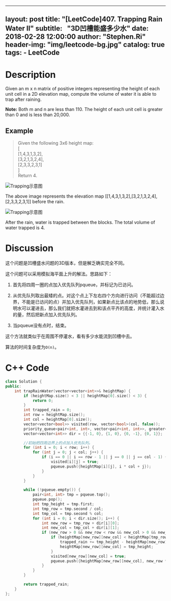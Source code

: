 
---
layout:     post
title:      "[LeetCode]407. Trapping Rain Water II"
subtitle:   "3D凹槽能盛多少水"
date:       2018-02-28 12:00:00
author:     "Stephen.Ri"
header-img: "img/leetcode-bg.jpg"
catalog: true
tags:
    - LeetCode
---

Description
===========

Given an m x n matrix of positive integers representing the height of each unit cell in a 2D elevation map, compute the volume of water it is able to trap after raining.

**Note:**
Both m and n are less than 110. The height of each unit cell is greater than 0 and is less than 20,000.

Example
-------

> Given the following 3x6 height map:  
[  
  [1,4,3,1,3,2],  
  [3,2,1,3,2,4],  
  [2,3,3,2,3,1]  
]  
Return 4.

![Trapping示意图]({{site.baseurl}}/img/imgInBlog/trap2.png)

The above image represents the elevation map [[1,4,3,1,3,2],[3,2,1,3,2,4],[2,3,3,2,3,1]] before the rain.

![Trapping示意图]({{site.baseurl}}/img/imgInBlog/trap3.png)

After the rain, water is trapped between the blocks. The total volume of water trapped is 4.

Discussion
=======

这个问题是凹槽盛水问题的3D版本，但是解乏确实完全不同。

这个问题可以采用模拟海平面上升的解法。思路如下：

1. 首先将四周一圈的点加入优先队列pqueue，并标记为已访问。

2. 从优先队列取出最矮的点。对这个点上下左右四个方向进行访问（不能超过边界，不能是已访问的点）并加入优先队列，如果新点比该点的地势低，那么说明水可以灌进去，那么我们就把水灌进去到和该点平齐的高度，并统计灌入水的量，然后把新点加入优先队列。

3. 当pqueue没有点时，结束。

这个方法就类似于在周围不停灌水，看有多少水能流到凹槽中去。

算法的时间复杂度为`O(n)`。

C++ Code
====

```cpp
class Solution {
public:
    int trapRainWater(vector<vector<int>>& heightMap) {
        if (heightMap.size() < 3 || heightMap[0].size() < 3) {
            return 0;
        }
        int trapped_rain = 0;
        int row = heightMap.size();
        int col = heightMap[0].size();
        vector<vector<bool>> visited(row, vector<bool>(col, false));            //记录该处是否被访问过
        priority_queue<pair<int, int>, vector<pair<int, int>>, greater<pair<int, int>>> pqueue;            //优先队列
        vector<vector<int>> dir = {{-1, 0}, {1, 0}, {0, -1}, {0, 1}};           //上下左右四个方向

        //初始把四周边界上的点加入优先队列。
        for (int i = 0; i < row; i++) {
            for (int j = 0; j < col; j++) {
                if (i == 0 || i == row - 1 || j == 0 || j == col - 1) {
                    visited[i][j] = true;
                    pqueue.push({heightMap[i][j], i * col + j});
                }
            }
        }

        while (!pqueue.empty()) {
            pair<int, int> tmp = pqueue.top();
            pqueue.pop();
            int tmp_height = tmp.first;
            int tmp_row = tmp.second / col;
            int tmp_col = tmp.second % col;
            for (int i = 0; i < dir.size(); i++) {
                int new_row = tmp_row + dir[i][0];
                int new_col = tmp_col + dir[i][1];
                if (new_row > 0 && new_row < row && new_col > 0 && new_col < col && visited[new_row][new_col] == false) {           //只访问未访问过的点
                    if (heightMap[new_row][new_col] < heightMap[tmp_row][tmp_col]) {
                        trapped_rain += tmp_height - heightMap[new_row][new_col];
                        heightMap[new_row][new_col] = tmp_height;
                    }
                    visited[new_row][new_col] = true;
                    pqueue.push({heightMap[new_row][new_col], new_row * col + new_col});
                }
            }
        }

        return trapped_rain;
    }
};
```
